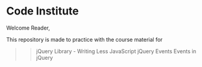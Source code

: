 # Code Institute

Welcome Reader,

This repository is made to practice with the course material for
>> jQuery Library - Writing Less JavaScript  jQuery Events  Events in jQuery